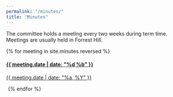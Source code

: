 ```yaml
---
permalink: "/minutes/"
title: "Minutes"
---
```


The committee holds a meeting every two weeks during term time. Meetings are usually held in Forrest Hill.

<div class="row">
{% for meeting in site.minutes reversed %}
	<a href="{{ site.baseurl }}{{ meeting.url }}" class="list-group-item list-group-item-action" style="width: 10rem; padding: 0; margin-right: 5px; margin-bottom: 5px;">
		<div class="card-block">
			<h4 class="card-title">
				{{ meeting.date | date: "%d %b" }}
			</h4>
			<p class="card-text">
				{{ meeting.date | date: "%a, %Y" }}
			</p>
		</div>
	</a>
{% endfor %}
</div>
